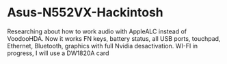 # Asus-N552VX-Hackintosh

Researching about how to work audio with AppleALC instead of VoodooHDA. Now it works FN keys, battery status, all USB ports, touchpad, Ethernet, Bluetooth, graphics with full Nvidia desactivation. WI-FI in progress, I will use a DW1820A card

